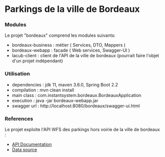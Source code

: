 # Parkings de la ville de Bordeaux

### Modules
Le projet "bordeaux" comprend les modules suivants:

* bordeaux-business : métier ( Services, DTO, Mappers )
* bordeaux-webapp : facade ( Web services, Swagger-UI )
* lacub-client : client de l'API de la ville de bordeaux (pourrait faire l'objet d'un projet indépendant)

### Utilisation

* dependencies : jdk 11, maven 3.6.0, Spring Boot 2.2
* compilation : mvn clean install
* main class : com.instantsystem.bordeaux.BordeauxApplication
* execution : java -jar bordeaux-webapp.jar
* swagger url : http://localhost:8080/bordeaux/swagger-ui.html

### References
Le projet exploite l'API WFS des parkings hors voirie de la ville de bordeaux :

* [API Documentation](https://opendata.bordeaux-metropole.fr/explore/dataset/st_park_p/information/)
* [Data source](http://data.lacub.fr/wfs?key=9Y2RU3FTE8&SERVICE=WFS&VERSION=1.1.0&REQUEST=GetFeature&TYPENAME=ST_PARK_P&SRSNAME=EPSG:4326)

